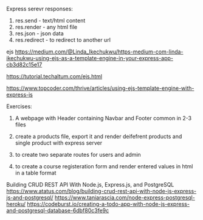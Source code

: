Express serevr
responses:
1. res.send - text/html content
2. res.render - any html file
3. res.json  - json data
4. res.redirect  - to redirect to another url

ejs
https://medium.com/@Linda_Ikechukwu/https-medium-com-linda-ikechukwu-using-ejs-as-a-template-engine-in-your-express-app-cb3d82c15e17

https://tutorial.techaltum.com/ejs.html

https://www.topcoder.com/thrive/articles/using-ejs-template-engine-with-express-js

Exercises:
1. A webpage with Header containing Navbar and Footer common in 2-3 files
2. create a products file, export it and render deifefrent products and single product with express server

3. to create two separate routes for users and admin
4. to create a course registeration form and render entered values in html in a table format

Building CRUD REST API With Node.js, Express.js, and PostgreSQL
https://www.atatus.com/blog/building-crud-rest-api-with-node-js-express-js-and-postgresql/
https://www.taniarascia.com/node-express-postgresql-heroku/
https://codeburst.io/creating-a-todo-app-with-node-js-express-and-postgresql-database-6dbf80c3fe9c